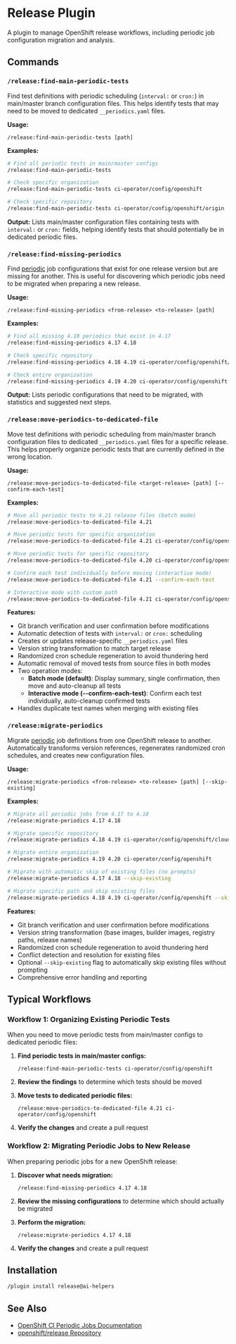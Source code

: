 # Release Plugin

A plugin to manage OpenShift release workflows, including periodic job configuration migration and analysis.

## Commands

### `/release:find-main-periodic-tests`

Find test definitions with periodic scheduling (`interval:` or `cron:`) in main/master branch configuration files. This helps identify tests that may need to be moved to dedicated `__periodics.yaml` files.

**Usage:**
```
/release:find-main-periodic-tests [path]
```

**Examples:**
```bash
# Find all periodic tests in main/master configs
/release:find-main-periodic-tests

# Check specific organization
/release:find-main-periodic-tests ci-operator/config/openshift

# Check specific repository
/release:find-main-periodic-tests ci-operator/config/openshift/origin
```

**Output:** Lists main/master configuration files containing tests with `interval:` or `cron:` fields, helping identify tests that should potentially be in dedicated periodic files.

### `/release:find-missing-periodics`

Find [periodic](https://docs.ci.openshift.org/docs/how-tos/naming-your-ci-jobs/#configuration-for-periodic-jobs) job configurations that exist for one release version but are missing for another. This is useful for discovering which periodic jobs need to be migrated when preparing a new release.

**Usage:**
```
/release:find-missing-periodics <from-release> <to-release> [path]
```

**Examples:**
```bash
# Find all missing 4.18 periodics that exist in 4.17
/release:find-missing-periodics 4.17 4.18

# Check specific repository
/release:find-missing-periodics 4.18 4.19 ci-operator/config/openshift/etcd

# Check entire organization
/release:find-missing-periodics 4.19 4.20 ci-operator/config/openshift
```

**Output:** Lists periodic configurations that need to be migrated, with statistics and suggested next steps.

### `/release:move-periodics-to-dedicated-file`

Move test definitions with periodic scheduling from main/master branch configuration files to dedicated `__periodics.yaml` files for a specific release. This helps properly organize periodic tests that are currently defined in the wrong location.

**Usage:**
```
/release:move-periodics-to-dedicated-file <target-release> [path] [--confirm-each-test]
```

**Examples:**
```bash
# Move all periodic tests to 4.21 release files (batch mode)
/release:move-periodics-to-dedicated-file 4.21

# Move periodic tests for specific organization
/release:move-periodics-to-dedicated-file 4.21 ci-operator/config/openshift

# Move periodic tests for specific repository
/release:move-periodics-to-dedicated-file 4.20 ci-operator/config/openshift/cluster-etcd-operator

# Confirm each test individually before moving (interactive mode)
/release:move-periodics-to-dedicated-file 4.21 --confirm-each-test

# Interactive mode with custom path
/release:move-periodics-to-dedicated-file 4.21 ci-operator/config/openshift --confirm-each-test
```

**Features:**
- Git branch verification and user confirmation before modifications
- Automatic detection of tests with `interval:` or `cron:` scheduling
- Creates or updates release-specific `__periodics.yaml` files
- Version string transformation to match target release
- Randomized cron schedule regeneration to avoid thundering herd
- Automatic removal of moved tests from source files in both modes
- Two operation modes:
  - **Batch mode (default)**: Display summary, single confirmation, then move and auto-cleanup all tests
  - **Interactive mode (--confirm-each-test)**: Confirm each test individually, auto-cleanup confirmed tests
- Handles duplicate test names when merging with existing files

### `/release:migrate-periodics`

Migrate [periodic](https://docs.ci.openshift.org/docs/how-tos/naming-your-ci-jobs/#configuration-for-periodic-jobs) job definitions from one OpenShift release to another. Automatically transforms version references, regenerates randomized cron schedules, and creates new configuration files.

**Usage:**
```
/release:migrate-periodics <from-release> <to-release> [path] [--skip-existing]
```

**Examples:**
```bash
# Migrate all periodic jobs from 4.17 to 4.18
/release:migrate-periodics 4.17 4.18

# Migrate specific repository
/release:migrate-periodics 4.18 4.19 ci-operator/config/openshift/cloud-credential-operator

# Migrate entire organization
/release:migrate-periodics 4.19 4.20 ci-operator/config/openshift

# Migrate with automatic skip of existing files (no prompts)
/release:migrate-periodics 4.17 4.18 --skip-existing

# Migrate specific path and skip existing files
/release:migrate-periodics 4.18 4.19 ci-operator/config/openshift --skip-existing
```

**Features:**
- Git branch verification and user confirmation before modifications
- Version string transformation (base images, builder images, registry paths, release names)
- Randomized cron schedule regeneration to avoid thundering herd
- Conflict detection and resolution for existing files
- Optional `--skip-existing` flag to automatically skip existing files without prompting
- Comprehensive error handling and reporting

## Typical Workflows

### Workflow 1: Organizing Existing Periodic Tests

When you need to move periodic tests from main/master configs to dedicated periodic files:

1. **Find periodic tests in main/master configs:**
   ```
   /release:find-main-periodic-tests ci-operator/config/openshift
   ```

2. **Review the findings** to determine which tests should be moved

3. **Move tests to dedicated periodic files:**
   ```
   /release:move-periodics-to-dedicated-file 4.21 ci-operator/config/openshift
   ```

4. **Verify the changes** and create a pull request

### Workflow 2: Migrating Periodic Jobs to New Release

When preparing periodic jobs for a new OpenShift release:

1. **Discover what needs migration:**
   ```
   /release:find-missing-periodics 4.17 4.18
   ```

2. **Review the missing configurations** to determine which should actually be migrated

3. **Perform the migration:**
   ```
   /release:migrate-periodics 4.17 4.18
   ```

4. **Verify the changes** and create a pull request

## Installation

```bash
/plugin install release@ai-helpers
```

## See Also

- [OpenShift CI Periodic Jobs Documentation](https://docs.ci.openshift.org/docs/how-tos/naming-your-ci-jobs/#configuration-for-periodic-jobs)
- [openshift/release Repository](https://github.com/openshift/release)
